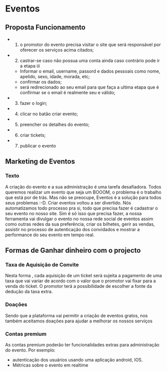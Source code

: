 # **Eventos**
## **Proposta  Funcionamento**

* 1. o promotor do evento precisa visitar o site que será responsável por oferecer os serviços acima citados;
* 2. castrar-se caso não possua uma conta ainda caso contrário pode ir a etapa iii
  * Informar o email, username, passord e dados pessoais como nome, apelido, sexo, idade, morada, etc;
  * confirmar os dados;
  * será redirecionado ao seu email para que faça a ultima etapa que é confirmar se o email é realmente seu e válido;
* 3. fazer o login;
* 4. clicar no batão criar evento;
* 5. preencher os detalhes do evento;
* 6. criar tickets;
* 7. publicar o evento

## **Marketing de Eventos**
### Texto
A criação do evento e a sua administração é uma tarefa desafiadora. Todos queremos realizar um evento que seja um BOOOM, o problema é o trabalho que está por de trás. Mas não se preocupe, Eventos é a solução para todos seus problemas :-D.
Criar eventos voltou a ser divertido.
Nós automatizamos todo processo pra si, todo que precisa fazer é cadastrar  o seu evento no nosso site. Sim é só isso que precisa fazer, a nossa ferramenta vai divulgar o evento no nossa rede social de eventos assim como outras redes da sua preferência, criar os bilhetes, gerir as vendas, assistir no processo de autenticação dos convidados e mostrar a performance do seu evento em tempo real.

## **Formas de Ganhar dinheiro com o projecto**

### Taxa de Aquisição de Convite 
Nesta forma , cada aquisição de um ticket será sujeita a pagamento de uma taxa que vai variar de acordo com o valor que o promotor vai fixar para a venda do ticket. O promotor terá a possibilidade de escolher a fonte da dedução da taxa extra.
### Doações
Sendo que a plataforma vai permitir a criação de eventos gratos, nos também aceitamos doações para ajudar a melhorar os nossos serviços

### Contas premium
 As contas premium poderão ter funcionalidades extras para administração do evento. Por exemplo: 
* autenticação dos usuários usando uma aplicação android, IOS.
* Métricas sobre o evento em realtime


